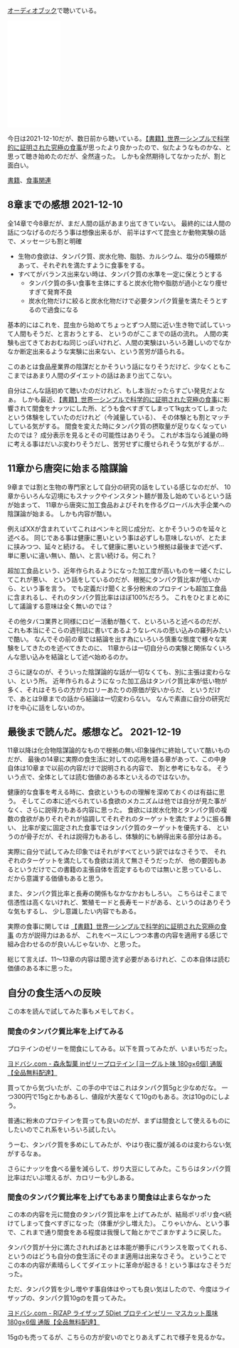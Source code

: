 [オーディオブック](%E3%82%AA%E3%83%BC%E3%83%87%E3%82%A3%E3%82%AA%E3%83%96%E3%83%83%E3%82%AF)で聴いている。

<iframe style="width:120px;height:240px;" marginwidth="0" marginheight="0" scrolling="no" frameborder="0" src="//rcm-fe.amazon-adsystem.com/e/cm?lt1=_blank&bc1=000000&IS2=1&bg1=FFFFFF&fc1=000000&lc1=0000FF&t=karino203-22&language=ja_JP&o=9&p=8&l=as4&m=amazon&f=ifr&ref=as_ss_li_til&asins=B08SWNH5R2&linkId=9a76a9035a2a7524e19832527b5e224f"></iframe>

今日は2021-12-10だが、数日前から聴いている。[【書籍】世界一シンプルで科学的に証明された究極の食事](%E3%80%90%E6%9B%B8%E7%B1%8D%E3%80%91%E4%B8%96%E7%95%8C%E4%B8%80%E3%82%B7%E3%83%B3%E3%83%97%E3%83%AB%E3%81%A7%E7%A7%91%E5%AD%A6%E7%9A%84%E3%81%AB%E8%A8%BC%E6%98%8E%E3%81%95%E3%82%8C%E3%81%9F%E7%A9%B6%E6%A5%B5%E3%81%AE%E9%A3%9F%E4%BA%8B)が思ったより良かったので、似たようなものかな、と思って聴き始めたのだが、全然違った。
しかも全然期待してなかったが、割と面白い。

[書籍](%E6%9B%B8%E7%B1%8D)、[食事関連](%E9%A3%9F%E4%BA%8B%E9%96%A2%E9%80%A3)

## 8章までの感想 2021-12-10

全14章で今8章だが、まだ人間の話があまり出てきていない。
最終的には人間の話につなげるのだろう事は想像出来るが、
前半はすべて昆虫とか動物実験の話で、メッセージも割と明確

- 生物の食欲は、タンパク質、炭水化物、脂肪、カルシウム、塩分の5種類があって、それぞれを満たすように食事をする。
- すべてがバランス出来ない時は、タンパク質の水準を一定に保とうとする
   - タンパク質の多い食事を主体にすると炭水化物や脂肪が過小となり痩せすぎて発育不良
   -  炭水化物だけに絞ると炭水化物だけで必要タンパク質量を満たそうとするので過食になる

基本的にはこれを、昆虫から始めてちょっとずつ人間に近い生き物で試していって人間もそうだ、と言おうとする、
というのがここまでの話の流れ。
人間の実験も出てきておおむね同じっぽいけれど、人間の実験はいろいろ難しいのでなかなか断定出来るような実験に出来ない、という苦労が語られる。

このあとは食品産業界の陰謀だとかそういう話になりそうだけど、少なくともここまではあまり人間のダイエットの話はあまり出てこない。

自分はこんな話初めて聴いたのだけれど、もし本当だったらすごい発見だよなぁ。
しかも最近、[【書籍】世界一シンプルで科学的に証明された究極の食事](%E3%80%90%E6%9B%B8%E7%B1%8D%E3%80%91%E4%B8%96%E7%95%8C%E4%B8%80%E3%82%B7%E3%83%B3%E3%83%97%E3%83%AB%E3%81%A7%E7%A7%91%E5%AD%A6%E7%9A%84%E3%81%AB%E8%A8%BC%E6%98%8E%E3%81%95%E3%82%8C%E3%81%9F%E7%A9%B6%E6%A5%B5%E3%81%AE%E9%A3%9F%E4%BA%8B)に影響されて間食をナッツにした所、どうも食べすぎてしまって1kg太ってしまったという体験をしていたのだけれど（今減量している）、
その体験とも割とマッチしている気がする。
間食を変えた時にタンパク質の摂取量が足りなくなっていたのでは？
成分表示を見るとその可能性はありそう。
これが本当なら減量の時に考える事はだいぶ変わりそうだし、苦労せずに痩せられそうな気がするが…

## 11章から唐突に始まる陰謀論

9章までは割と生物の専門家として自分の研究の話をしている感じなのだが、
10章からいろんな辺境にもスナックやインスタント麺が普及し始めているという話が始まって、
11章から唐突に加工食品およびそれを作るグローバル大手企業への陰謀論が始まる。
しかも内容が酷い。

例えばXXが含まれていてこれはペンキと同じ成分だ、とかそういうのを延々と述べる。
同じである事は健康に悪いという事は必ずしも意味しないが、とたまに挟みつつ、延々と続ける。
そして健康に悪いという根拠は最後まで述べず、単に悪いに違い無い、酷い、と言い続ける。何これ？

超加工食品という、近年作られるようになった加工度が高いものを一緒くたにしてこれが悪い、
という話をしているのだが、根拠にタンパク質比率が低いから、という事を言う。
でも定義だけ聞くと多分粉末のプロテインも超加工食品に含まれるし、それのタンパク質比率はほぼ100%だろう。
これをひとまとめにして議論する意味は全く無いのでは？

その他タバコ業界と同様にロビー活動が酷くて、といろいろと述べるのだが、
これも本当にそこらの週刊誌に書いてあるようなレベルの思い込みの羅列みたいで酷い。
なんでその前の章では結論を出す為にいろいろ慎重な態度で様々な実験をしてきたのを述べてきたのに、
11章からは一切自分らの実験と関係なくいろんな思い込みを結論として述べ始めるのか。

さらに謎なのが、そういった陰謀論的な話が一切なくても、別に主張は変わらない、という所。
近年作られるようになった加工品はタンパク質比率が低い物が多く、それはそちらの方がカロリーあたりの原価が安いからだ、
というだけで、あとは9章までの話から結論は一切変わらない。
なんで素直に自分の研究だけを中心に話をしないのか。

## 最後まで読んだ。感想など。 2021-12-19

11章以降は化合物陰謀論的なもので根拠の無い印象操作に終始していて酷いものだが、
最後の14章に実際の食生活に対しての応用を語る章があって、この中身自体は10章まで以前の内容だけで説明される内容で、
割と参考にもなる。
そういう点で、全体としては読む価値のある本といえるのではないか。

健康的な食事を考える時に、食欲というものの理解を深めておくのは有益に思う。
そしてこの本に述べられている食欲のメカニズムは他では自分が見た事がなく、さらに説得力もある内容に思った。
食欲には炭水化物とタンパク質の複数の食欲がありそれぞれが協調してそれぞれのターゲットを満たすように振る舞い、
比率が変に固定された食事ではタンパク質のターゲットを優先する、
というのが骨子だが、それは説得力もあるし、体験的にも納得出来る部分はある。

実際に自分で試してみた印象ではそれがすべてという訳ではなさそうで、
それぞれのターゲットを満たしても食欲は消えて無さそうだったが、
他の要因もあるというだけでこの書籍の主張自体を否定するものでは無いと思っているし、
だから意識する価値もあると思う。

また、タンパク質比率と長寿の関係もなかなかおもしろい。
こちらはそこまで信憑性は高くないけれど、繁殖モードと長寿モードがある、というのはありそうな気もするし、
少し意識したい内容でもある。

実際の食事に関しては [【書籍】世界一シンプルで科学的に証明された究極の食事](%E3%80%90%E6%9B%B8%E7%B1%8D%E3%80%91%E4%B8%96%E7%95%8C%E4%B8%80%E3%82%B7%E3%83%B3%E3%83%97%E3%83%AB%E3%81%A7%E7%A7%91%E5%AD%A6%E7%9A%84%E3%81%AB%E8%A8%BC%E6%98%8E%E3%81%95%E3%82%8C%E3%81%9F%E7%A9%B6%E6%A5%B5%E3%81%AE%E9%A3%9F%E4%BA%8B) の方が説得力はあるが、
これをベースにしつつ本書の内容を適用する感じで組み合わせるのが良いんじゃないか、と思った。

総じて言えば、11〜13章の内容は聞き流す必要があるけれど、この本自体は読む価値のある本に思った。

## 自分の食生活への反映

この本を読んで試してみた事もメモしておく。

### 間食のタンパク質比率を上げてみる

プロテインのゼリーを間食にしてみる。以下を買ってみたが、いまいちだった。

[ヨドバシ.com - 森永製菓 inゼリープロテイン [ヨーグルト味 180g×6個] 通販【全品無料配達】](https://www.yodobashi.com/product/100000001003975963/)

買ってから気づいたが、この手の中ではこれはタンパク質5gと少なめだな。
一つ300円で15gとかもあるし、値段が大差なくて10gのもある。次は10gのにしよう。

普通に粉末のプロテインを買っても良いのだが、まずは間食として使えるものにしたいのでこれ系をいろいろ試したい。

うーむ、タンパク質を多めにしてみたが、やはり夜に腹が減るのは変わらない気がするなぁ。

さらにナッツを食べる量を減らして、炒り大豆にしてみた。こちらはタンパク質比率はだいぶ増えるが、カロリーも少しある。

### 間食のタンパク質比率を上げてもあまり間食は止まらなかった

この本の内容を元に間食のタンパク質比率を上げてみたが、結局ポリポリ食べ続けてしまって食べすぎになった（体重が少し増えた）。
こりゃいかん、という事で、これまで通り間食をある程度は我慢して飴とかでごまかすように戻した。

タンパク質が十分に満たされればあとは本能が勝手にバランスを取ってくれる、というのはどうも自分の食生活にそのまま適用は出来なさそう。
ということでこの本の内容が素晴らしくてダイエットに革命が起きる！という事はなさそうだった。

ただ、タンパク質を少し増やす事自体はやっても良い気はしたので、今度はライザップの、タンパク質10gのを買ってみた。

[ヨドバシ.com - RIZAP ライザップ 5Diet プロテインゼリー マスカット風味 180g×6個 通販【全品無料配達】](https://www.yodobashi.com/product/100000001005564432/)

15gのも売ってるが、こちらの方が安いのでとりあえずこれで様子を見るかな。